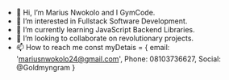 - 👋 Hi, I’m Marius Nwokolo and I GymCode.
- 👀 I’m interested in Fullstack Software Development.
- 🌱 I’m currently learning JavaScript Backend Libraries.
- 💞️ I’m looking to collaborate on revolutionary projects.
- 📫 How to reach me 
  const myDetais = { email: 'mariusnwokolo24@gmail.com',
             Phone: 08103736627,
             Social: @Goldmyngram }

<!---
Goldmyn/GymCode is a ✨ special ✨ repository because its `README.md` (this file) appears on your GitHub profile.
You can click the Preview link to take a look at your changes.
--->

